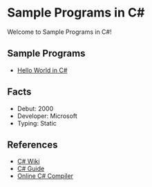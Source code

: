 # Sample Programs in C#

Welcome to Sample Programs in C#!

## Sample Programs

- [Hello World in C#](https://therenegadecoder.com/code/hello-world-in-c-sharp/)

## Facts

- Debut: 2000
- Developer: Microsoft
- Typing: Static

## References

- [C# Wiki](https://en.wikipedia.org/wiki/C_Sharp_(programming_language))
- [C# Guide](https://docs.microsoft.com/en-us/dotnet/csharp/)
- [Online C# Compiler](https://www.jdoodle.com/compile-c-sharp-online)

